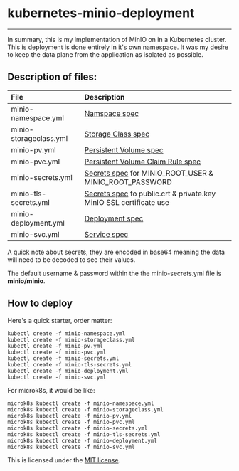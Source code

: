 
# kubernetes-minio-deployment
* * *
In summary, this is my implementation of MinIO on in a Kubernetes cluster. This is deployment is done entirely in it's own namespace. It was my desire to keep the data plane from the application as isolated as possible. 

## Description of files:
| File  | Description |
| :------------- |:-------------|
|  minio-namespace.yml | [Namspace spec](https://kubernetes.io/docs/concepts/overview/working-with-objects/namespaces/) |
| minio-storageclass.yml | [Storage Class spec](https://kubernetes.io/docs/concepts/storage/storage-classes/) |
| minio-pv.yml | [Persistent Volume spec](https://kubernetes.io/docs/concepts/storage/persistent-volumes/) |
| minio-pvc.yml | [Persistent Volume Claim Rule spec](https://kubernetes.io/docs/concepts/storage/persistent-volumes/#expanding-persistent-volumes-claims) |
| minio-secrets.yml | [Secrets spec](https://kubernetes.io/docs/concepts/configuration/secret/) for MINIO_ROOT_USER & MINIO_ROOT_PASSWORD |
| minio-tls-secrets.yml | [Secrets spec](https://kubernetes.io/docs/concepts/configuration/secret/) fo public.crt & private.key MinIO SSL certificate use |
| minio-deployment.yml | [Deployment spec](https://kubernetes.io/docs/concepts/workloads/controllers/deployment/) |
| minio-svc.yml | [Service spec](https://kubernetes.io/docs/concepts/services-networking/service/) |

A quick note about secrets, they are encoded in base64 meaning the data will need to be decoded to see their values. 

The default username & password within the the minio-secrets.yml file is **minio/minio**.

## How to deploy
Here's a quick starter, order matter:

```
kubectl create -f minio-namespace.yml
kubectl create -f minio-storageclass.yml
kubectl create -f minio-pv.yml
kubectl create -f minio-pvc.yml
kubectl create -f minio-secrets.yml
kubectl create -f minio-tls-secrets.yml
kubectl create -f minio-deployment.yml
kubectl create -f minio-svc.yml
```

For microk8s, it would be like:
```
microk8s kubectl create -f minio-namespace.yml
microk8s kubectl create -f minio-storageclass.yml
microk8s kubectl create -f minio-pv.yml
microk8s kubectl create -f minio-pvc.yml
microk8s kubectl create -f minio-secrets.yml
microk8s kubectl create -f minio-tls-secrets.yml
microk8s kubectl create -f minio-deployment.yml
microk8s kubectl create -f minio-svc.yml
```

This is licensed under the [MIT license](LICENSE).
